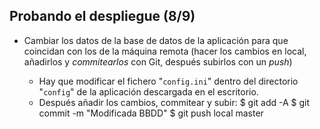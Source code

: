 ## Probando el despliegue (8/9) ##

- Cambiar los datos de la base de datos de la aplicación para que coincidan con los de la máquina remota (hacer los cambios en local, añadirlos y *commitearlos* con Git, después subirlos con un *push*)

    - Hay que modificar el fichero "`config.ini`" dentro del directorio "`config`" de la aplicación descargada en el escritorio.
    - Después añadir los cambios, commitear y subir:
            $ git add -A
            $ git commit -m "Modificada BBDD"
            $ git push local master
